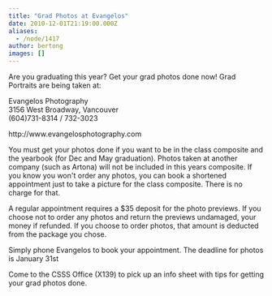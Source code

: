 ```yaml
---
title: "Grad Photos at Evangelos"
date: 2010-12-01T21:19:00.000Z
aliases:
  - /node/1417
author: bertong
images: []
---
```


<div class="field field-name-body field-type-text-with-summary field-label-hidden"><div class="field-items"><div class="field-item even"><p>Are you graduating this year? Get your grad photos done now! Grad Portraits are being taken at:</p>
<p>Evangelos Photography<br>
3156 West Broadway, Vancouver<br>
(604)731-8314 / 732-3023</p>
<p>http://www.evangelosphotography.com</p>
<p>You must get your photos done if you want to be in the class composite and the yearbook (for Dec and May graduation). Photos taken at another company (such as Artona) will not be included in this years composite. If you know you won&apos;t order any photos, you can book a shortened appointment just to take a picture for the class composite. There is no charge for that.</p>
<p>A regular appointment requires a $35 deposit for the photo previews. If you choose not to order any photos and return the previews undamaged, your money if refunded. If you choose to order photos, that amount is deducted from the package you chose.</p>
<p>Simply phone Evangelos to book your appointment. The deadline for photos is January 31st</p>
<p>Come to the CSSS Office (X139) to pick up an info sheet with tips for getting your grad photos done.</p>
</div></div></div>    <footer>
          </footer>
